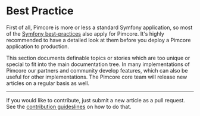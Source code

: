 # Best Practice

First of all, Pimcore is more or less a standard Symfony application, so most of the [Symfony 
best-practices](https://symfony.com/doc/current/best_practices.html) also apply for Pimcore. 
It's highly recommended to have a detailed look at them before you deploy a Pimcore application to production. 

This section documents definable topics or stories which are too unique or special to fit into the main documentation tree.
In many implementations of Pimcore our partners and community develop features, which can also be useful for other implementations.
The Pimcore core team will release new articles on a regular basis as well.


-----
If you would like to contribute, just submit a new article as a pull request.
See the [contribution guideslines](https://github.com/pimcore/pimcore/blob/11.x/CONTRIBUTING.md)
on how to do that.
